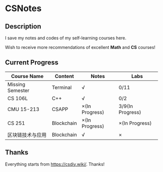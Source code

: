 # CSNotes

## Description

I save my notes and codes of my self-learning courses here. 

Wish to receive more recommendations of excellent **Math** and **CS** courses!

## Current Progress

| **Course Name** | **Content** | **Notes**      | **Labs**          |
|-----------------|-------------|----------------|-------------------|
| Missing Semester| Terminal    | √              | 0/11              |
| CS 106L         | C++         | √              | 0/2               |
| CMU 15-213      | CSAPP       | ×(In Progress) | 3/9(In Progress)  |
| CS 251          | Blockchain       | ×(In Progress) | ×(In Progress)  |
| 区块链技术与应用   | Blockchain       | √ | ×  |

## Thanks

Everything starts from https://csdiy.wiki/. Thanks!
